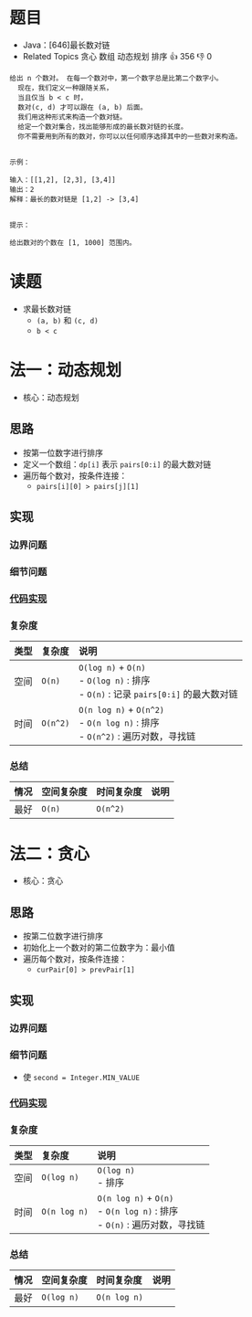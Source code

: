 # 题目

- Java：[646]最长数对链
- Related Topics 贪心 数组 动态规划 排序 👍 356 👎 0

```text
给出 n 个数对。 在每一个数对中，第一个数字总是比第二个数字小。 
  现在，我们定义一种跟随关系，
  当且仅当 b < c 时，
  数对(c, d) 才可以跟在 (a, b) 后面。
  我们用这种形式来构造一个数对链。 
  给定一个数对集合，找出能够形成的最长数对链的长度。
  你不需要用到所有的数对，你可以以任何顺序选择其中的一些数对来构造。 


示例： 

输入：[[1,2], [2,3], [3,4]]
输出：2
解释：最长的数对链是 [1,2] -> [3,4]


提示： 

给出数对的个数在 [1, 1000] 范围内。 
```

# 读题

- 求最长数对链
  - `(a, b)` 和 `(c, d)`
  - `b < c`

# 法一：动态规划

- 核心：动态规划

## 思路

- 按第一位数字进行排序
- 定义一个数组：`dp[i]` 表示 `pairs[0:i]` 的最大数对链
- 遍历每个数对，按条件连接：
  - `pairs[i][0] > pairs[j][1]`

## 实现

### 边界问题

### 细节问题

### [代码实现](Demo01.java)

### 复杂度

类型 | 复杂度 | 说明
:--- |:--- |:---
空间 | `O(n)` | `O(log n)` + `O(n)` </br> - `O(log n)` : 排序 </br> - `O(n)` : 记录 `pairs[0:i]` 的最大数对链
时间 | `O(n^2)` | `O(n log n)` + `O(n^2)` </br> - `O(n log n)` : 排序 </br> - `O(n^2)` : 遍历对数，寻找链

### 总结

情况 | 空间复杂度 | 时间复杂度 | 说明
:--- |:--- |:--- |:---
最好 | `O(n)` | `O(n^2)` |

# 法二：贪心

- 核心：贪心

## 思路

- 按第二位数字进行排序
- 初始化上一个数对的第二位数字为：最小值
- 遍历每个数对，按条件连接：
  - `curPair[0] > prevPair[1]`

## 实现

### 边界问题

### 细节问题

- 使 `second = Integer.MIN_VALUE`

### [代码实现](Demo01.java)

### 复杂度

类型 | 复杂度 | 说明
:--- |:--- |:---
空间 | `O(log n)` | `O(log n)` </br> - 排序
时间 | `O(n log n)` | `O(n log n)` + `O(n)` </br> - `O(n log n)` : 排序 </br> - `O(n)` : 遍历对数，寻找链

### 总结

情况 | 空间复杂度 | 时间复杂度 | 说明
:--- |:--- |:--- |:---
最好 | `O(log n)` | `O(n log n)` |
